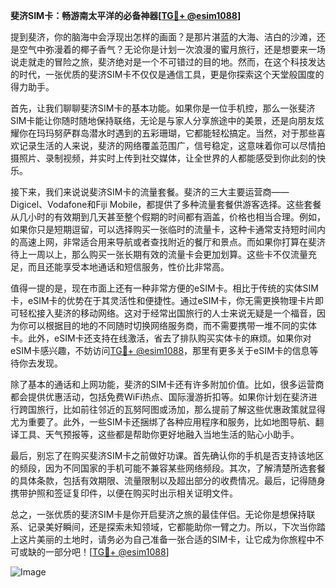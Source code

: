 **斐济SIM卡：畅游南太平洋的必备神器[[TG💪+ @esim1088](https://t.me/s/esim1088)]**

提到斐济，你的脑海中会浮现出怎样的画面？是那片湛蓝的大海、洁白的沙滩，还是空气中弥漫着的椰子香气？无论你是计划一次浪漫的蜜月旅行，还是想要来一场说走就走的冒险之旅，斐济绝对是一个不可错过的目的地。然而，在这个科技发达的时代，一张优质的斐济SIM卡不仅仅是通信工具，更是你探索这个天堂般国度的得力助手。

首先，让我们聊聊斐济SIM卡的基本功能。如果你是一位手机控，那么一张斐济SIM卡能让你随时随地保持联络，无论是与家人分享旅途中的美景，还是向朋友炫耀你在玛玛努萨群岛潜水时遇到的五彩珊瑚，它都能轻松搞定。当然，对于那些喜欢记录生活的人来说，斐济的网络覆盖范围广，信号稳定，这意味着你可以尽情拍摄照片、录制视频，并实时上传到社交媒体，让全世界的人都能感受到你此刻的快乐。

接下来，我们来说说斐济SIM卡的流量套餐。斐济的三大主要运营商——Digicel、Vodafone和Fiji Mobile，都提供了多种流量套餐供游客选择。这些套餐从几小时的有效期到几天甚至整个假期的时间都有涵盖，价格也相当合理。例如，如果你只是短期逗留，可以选择购买一张临时的流量卡，这种卡通常支持短时间内的高速上网，非常适合用来导航或者查找附近的餐厅和景点。而如果你打算在斐济待上一周以上，那么购买一张长期有效的流量卡会更加划算。这些卡不仅流量充足，而且还能享受本地通话和短信服务，性价比非常高。

值得一提的是，现在市面上还有一种非常方便的eSIM卡。相比于传统的实体SIM卡，eSIM卡的优势在于其灵活性和便捷性。通过eSIM卡，你无需更换物理卡片即可轻松接入斐济的移动网络。这对于经常出国旅行的人士来说无疑是一个福音，因为你可以根据目的地的不同随时切换网络服务商，而不需要携带一堆不同的实体卡。此外，eSIM卡还支持在线激活，省去了排队购买实体卡的麻烦。如果你对eSIM卡感兴趣，不妨访问[TG💪+ @esim1088](https://t.me/s/esim1088)，那里有更多关于eSIM卡的信息等待你去发现。

除了基本的通话和上网功能，斐济的SIM卡还有许多附加价值。比如，很多运营商都会提供优惠活动，包括免费WiFi热点、国际漫游折扣等。如果你计划在斐济进行跨国旅行，比如前往邻近的瓦努阿图或汤加，那么提前了解这些优惠政策就显得尤为重要了。此外，一些SIM卡还捆绑了各种应用程序和服务，比如地图导航、翻译工具、天气预报等，这些都是帮助你更好地融入当地生活的贴心小助手。

最后，别忘了在购买斐济SIM卡之前做好功课。首先确认你的手机是否支持该地区的频段，因为不同国家的手机可能不兼容某些网络频段。其次，了解清楚所选套餐的具体条款，包括有效期限、流量限制以及超出部分的收费情况。最后，记得随身携带护照和签证复印件，以便在购买时出示相关证明文件。

总之，一张优质的斐济SIM卡是你开启斐济之旅的最佳伴侣。无论你是想保持联系、记录美好瞬间，还是探索未知领域，它都能助你一臂之力。所以，下次当你踏上这片美丽的土地时，请务必为自己准备一张合适的SIM卡，让它成为你旅程中不可或缺的一部分吧！[[TG💪+ @esim1088](https://t.me/s/esim1088)] 

![Image](https://i.postimg.cc/4NQfJmqS/Snipaste-2025-05-13-00-14-12.png)
